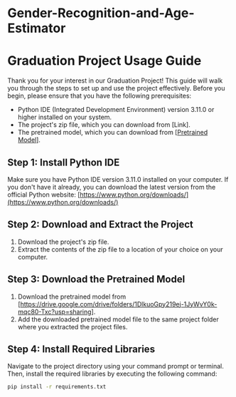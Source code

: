 # Gender-Recognition-and-Age-Estimator

# Graduation Project Usage Guide

Thank you for your interest in our Graduation Project! This guide will walk you through the steps to set up and use the project effectively. Before you begin, please ensure that you have the following prerequisites:

- Python IDE (Integrated Development Environment) version 3.11.0 or higher installed on your system.
- The project's zip file, which you can download from [Link].
- The pretrained model, which you can download from [[Pretrained Model](https://drive.google.com/drive/folders/1DlkuoGpy219ej-1JyWvY0k-mqc80-Txc?usp=sharing)].

## Step 1: Install Python IDE

Make sure you have Python IDE version 3.11.0 installed on your computer. If you don't have it already, you can download the latest version from the official Python website: [https://www.python.org/downloads/](https://www.python.org/downloads/)

## Step 2: Download and Extract the Project

1. Download the project's zip file.
2. Extract the contents of the zip file to a location of your choice on your computer.

## Step 3: Download the Pretrained Model

1. Download the pretrained model from [https://drive.google.com/drive/folders/1DlkuoGpy219ej-1JyWvY0k-mqc80-Txc?usp=sharing].
2. Add the downloaded pretrained model file to the same project folder where you extracted the project files.

## Step 4: Install Required Libraries

Navigate to the project directory using your command prompt or terminal. Then, install the required libraries by executing the following command:

```bash
pip install -r requirements.txt
